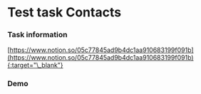 # Test task Contacts

### Task information

[https://www.notion.so/05c77845ad9b4dc1aa910683199f091b](https://www.notion.so/05c77845ad9b4dc1aa910683199f091b){:target="\_blank"}

### Demo
